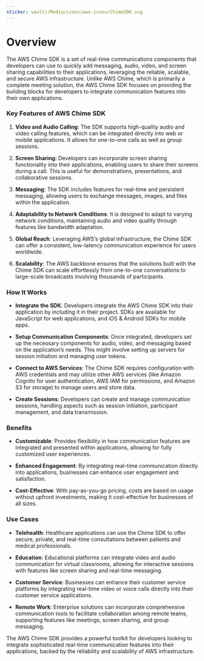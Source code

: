 ```yaml
---
sticker: vault//Media/icons/aws-icons/ChimeSDK.svg
---
```

# Overview 

The AWS Chime SDK is a set of real-time communications components that developers can use to quickly add messaging, audio, video, and screen sharing capabilities to their applications, leveraging the reliable, scalable, and secure AWS infrastructure. Unlike AWS Chime, which is primarily a complete meeting solution, the AWS Chime SDK focuses on providing the building blocks for developers to integrate communication features into their own applications.

### Key Features of AWS Chime SDK

1. **Video and Audio Calling**: The SDK supports high-quality audio and video calling features, which can be integrated directly into web or mobile applications. It allows for one-to-one calls as well as group sessions.
    
2. **Screen Sharing**: Developers can incorporate screen sharing functionality into their applications, enabling users to share their screens during a call. This is useful for demonstrations, presentations, and collaborative sessions.
    
3. **Messaging**: The SDK includes features for real-time and persistent messaging, allowing users to exchange messages, images, and files within the application.
    
4. **Adaptability to Network Conditions**: It is designed to adapt to varying network conditions, maintaining audio and video quality through features like bandwidth adaptation.
    
5. **Global Reach**: Leveraging AWS’s global infrastructure, the Chime SDK can offer a consistent, low-latency communication experience for users worldwide.
    
6. **Scalability**: The AWS backbone ensures that the solutions built with the Chime SDK can scale effortlessly from one-to-one conversations to large-scale broadcasts involving thousands of participants.
    

### How It Works

- **Integrate the SDK**: Developers integrate the AWS Chime SDK into their application by including it in their project. SDKs are available for JavaScript for web applications, and iOS & Android SDKs for mobile apps.
    
- **Setup Communication Components**: Once integrated, developers set up the necessary components for audio, video, and messaging based on the application’s needs. This might involve setting up servers for session initiation and managing user tokens.
    
- **Connect to AWS Services**: The Chime SDK requires configuration with AWS credentials and may utilize other AWS services (like Amazon Cognito for user authentication, AWS IAM for permissions, and Amazon S3 for storage) to manage users and store data.
    
- **Create Sessions**: Developers can create and manage communication sessions, handling aspects such as session initiation, participant management, and data transmission.
    

### Benefits

- **Customizable**: Provides flexibility in how communication features are integrated and presented within applications, allowing for fully customized user experiences.
    
- **Enhanced Engagement**: By integrating real-time communication directly into applications, businesses can enhance user engagement and satisfaction.
    
- **Cost-Effective**: With pay-as-you-go pricing, costs are based on usage without upfront investments, making it cost-effective for businesses of all sizes.
    

### Use Cases

- **Telehealth**: Healthcare applications can use the Chime SDK to offer secure, private, and real-time consultations between patients and medical professionals.
    
- **Education**: Educational platforms can integrate video and audio communication for virtual classrooms, allowing for interactive sessions with features like screen sharing and real-time messaging.
    
- **Customer Service**: Businesses can enhance their customer service platforms by integrating real-time video or voice calls directly into their customer service applications.
    
- **Remote Work**: Enterprise solutions can incorporate comprehensive communication tools to facilitate collaboration among remote teams, supporting features like meetings, screen sharing, and group messaging.
    

The AWS Chime SDK provides a powerful toolkit for developers looking to integrate sophisticated real-time communication features into their applications, backed by the reliability and scalability of AWS infrastructure.